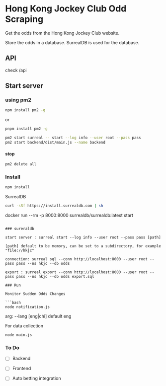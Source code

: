 # Hong Kong Jockey Club Odd Scraping

Get the odds from the Hong Kong Jockey Club website.

Store the odds in a database. SurrealDB is used for the database.

## API

check /api

## Start server

### using pm2

```bash
npm install pm2 -g
```

or 

```bash
pnpm install pm2 -g
```

```bash
pm2 start surreal -- start --log info --user root --pass pass
pm2 start backend/dist/main.js --name backend
```

#### stop

```bash
pm2 delete all
```


### Install

```bash
npm install
```

SurrealDB

```bash
curl -sSf https://install.surrealdb.com | sh
```
docker run --rm -p 8000:8000 surrealdb/surrealdb:latest start

```

### sureraldb

start server : surreal start --log info --user root --pass pass [path]

[path] default to be memory, can be set to a subdirectory, for example "file://hkjc"

connection: surreal sql --conn http://localhost:8000 --user root --pass pass --ns hkjc --db odds

export : surreal export --conn http://localhost:8000 --user root --pass pass --ns hkjc --db odds export.sql

### Run

Monitor Sudden Odds Changes

```bash
node notification.js
```

arg:
--lang [eng|chi] default eng

For data collection

```bash
node main.js
```

### To Do

- [ ] Backend

- [ ] Frontend

- [ ] Auto betting integration
